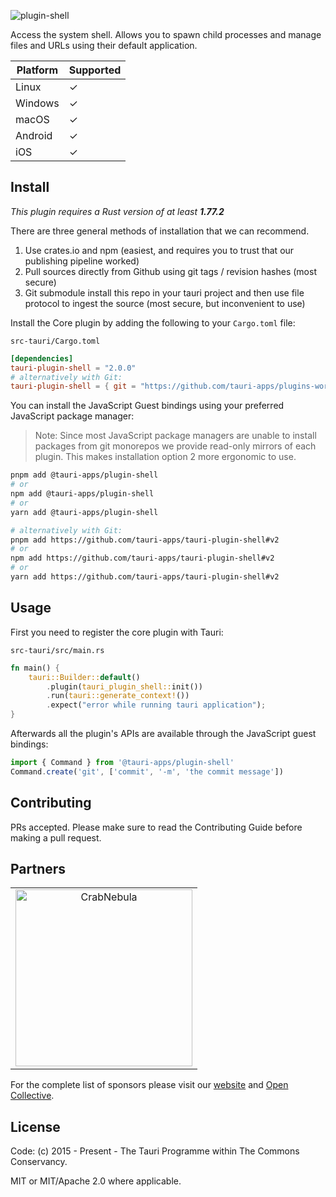 ![plugin-shell](https://github.com/tauri-apps/plugins-workspace/raw/v2/plugins/shell/banner.png)

Access the system shell. Allows you to spawn child processes and manage files
and URLs using their default application.

| Platform | Supported |
| -------- | --------- |
| Linux    | ✓         |
| Windows  | ✓         |
| macOS    | ✓         |
| Android  | ✓         |
| iOS      | ✓         |

## Install

_This plugin requires a Rust version of at least **1.77.2**_

There are three general methods of installation that we can recommend.

1. Use crates.io and npm (easiest, and requires you to trust that our publishing
   pipeline worked)
2. Pull sources directly from Github using git tags / revision hashes (most
   secure)
3. Git submodule install this repo in your tauri project and then use file
   protocol to ingest the source (most secure, but inconvenient to use)

Install the Core plugin by adding the following to your `Cargo.toml` file:

`src-tauri/Cargo.toml`

```toml
[dependencies]
tauri-plugin-shell = "2.0.0"
# alternatively with Git:
tauri-plugin-shell = { git = "https://github.com/tauri-apps/plugins-workspace", branch = "v2" }
```

You can install the JavaScript Guest bindings using your preferred JavaScript
package manager:

> Note: Since most JavaScript package managers are unable to install packages
> from git monorepos we provide read-only mirrors of each plugin. This makes
> installation option 2 more ergonomic to use.

```sh
pnpm add @tauri-apps/plugin-shell
# or
npm add @tauri-apps/plugin-shell
# or
yarn add @tauri-apps/plugin-shell

# alternatively with Git:
pnpm add https://github.com/tauri-apps/tauri-plugin-shell#v2
# or
npm add https://github.com/tauri-apps/tauri-plugin-shell#v2
# or
yarn add https://github.com/tauri-apps/tauri-plugin-shell#v2
```

## Usage

First you need to register the core plugin with Tauri:

`src-tauri/src/main.rs`

```rust
fn main() {
    tauri::Builder::default()
        .plugin(tauri_plugin_shell::init())
        .run(tauri::generate_context!())
        .expect("error while running tauri application");
}
```

Afterwards all the plugin's APIs are available through the JavaScript guest
bindings:

```javascript
import { Command } from '@tauri-apps/plugin-shell'
Command.create('git', ['commit', '-m', 'the commit message'])
```

## Contributing

PRs accepted. Please make sure to read the Contributing Guide before making a
pull request.

## Partners

<table>
  <tbody>
    <tr>
      <td align="center" valign="middle">
        <a href="https://crabnebula.dev" target="_blank">
          <img src="https://github.com/tauri-apps/plugins-workspace/raw/v2/.github/sponsors/crabnebula.svg" alt="CrabNebula" width="283">
        </a>
      </td>
    </tr>
  </tbody>
</table>

For the complete list of sponsors please visit our
[website](https://tauri.app#sponsors) and
[Open Collective](https://opencollective.com/tauri).

## License

Code: (c) 2015 - Present - The Tauri Programme within The Commons Conservancy.

MIT or MIT/Apache 2.0 where applicable.
